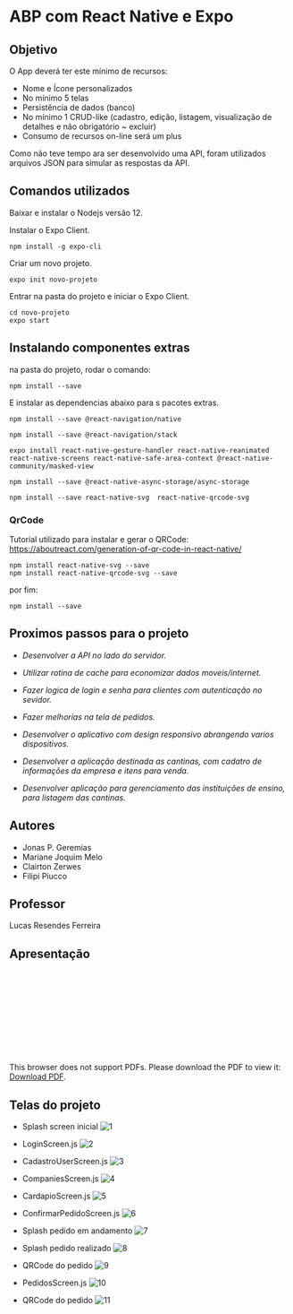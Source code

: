 # ABP com React Native e Expo

## Objetivo

O App deverá ter este mínimo de recursos:
* Nome e Ícone personalizados
* No mínimo 5 telas
* Persistência de dados (banco)
* No mínimo 1 CRUD-like (cadastro, edição, listagem, visualização de detalhes e não obrigatório ~ excluir)
* Consumo de recursos on-line será um plus

Como não teve tempo ara ser desenvolvido uma API, foram utilizados arquivos JSON para simular as respostas da API.

## Comandos utilizados

Baixar e instalar o Nodejs versão 12.

Instalar o Expo Client.
```
npm install -g expo-cli
```

Criar um novo projeto.
```
expo init novo-projeto
```
Entrar na pasta do projeto e iniciar o Expo Client.
```
cd novo-projeto
expo start
```
## Instalando componentes extras
na pasta do projeto, rodar o comando:
```
npm install --save
```
E instalar as dependencias abaixo para s pacotes extras.
```
npm install --save @react-navigation/native

npm install --save @react-navigation/stack

expo install react-native-gesture-handler react-native-reanimated react-native-screens react-native-safe-area-context @react-native-community/masked-view

npm install --save @react-native-async-storage/async-storage

npm install --save react-native-svg  react-native-qrcode-svg

```

### QrCode
Tutorial utilizado para instalar e gerar o QRCode:
https://aboutreact.com/generation-of-qr-code-in-react-native/

```
npm install react-native-svg --save
npm install react-native-qrcode-svg --save
```

por fim:
```
npm install --save
```

## Proximos passos para o projeto
* *Desenvolver a API no lado do servidor.*

* *Utilizar rotina de cache para economizar dados moveis/internet.*

* *Fazer logica de login e senha para clientes com autenticação no sevidor.*

* *Fazer melhorias na tela de pedidos.*

* *Desenvolver o aplicativo com design responsivo abrangendo varios dispositivos.*

* *Desenvolver a aplicação destinada as cantinas, com cadatro de informações da empresa e itens para venda.*

* *Desenvolver aplicação para gerenciamento das instituições de ensino, para listagem das cantinas.*

## Autores
* Jonas P. Geremias
* Mariane Joquim Melo
* Clairton Zerwes
* Filipi Piucco

## Professor
Lucas Resendes Ferreira

## Apresentação

<object data="./docs/EasySnack.pdf" type="application/pdf" width="700px" height="700px">
    <embed src="./docs/EasySnack.pdf">
        <p>This browser does not support PDFs. Please download the PDF to view it: <a href="./docs/EasySnack.pdf">Download PDF</a>.</p>
    </embed>
</object>

## Telas do projeto
* Splash screen inicial
![1](./docs/1.jpg)

* LoginScreen.js
![2](./docs/2.jpg)

* CadastroUserScreen.js
![3](./docs/3.jpg)

* CompaniesScreen.js
![4](./docs/4.jpg)

* CardapioScreen.js
![5](./docs/5.jpg)

* ConfirmarPedidoScreen.js
![6](./docs/6.jpg)

* Splash pedido em andamento
![7](./docs/7.jpg)

* Splash pedido realizado
![8](./docs/8.jpg)

* QRCode do pedido 
![9](./docs/9.jpg)

* PedidosScreen.js
![10](./docs/10.jpg)

* QRCode do pedido
![11](./docs/11.jpg)